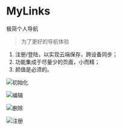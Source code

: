 # MyLinks
极简个人导航

> 为了更好的导航体验

1. 注册/登陆，以实现云端保存，跨设备同步；
2. 功能集成于尽量少的页面，小而精；
3. 颜值是必须的。

![初始化][1]

![编辑][2]

![删除][3]

![注册][4]


  [1]: http://ontpyo03p.bkt.clouddn.com/1493728693531.jpg
  [2]: http://ontpyo03p.bkt.clouddn.com/1493728741359.jpg
  [3]: http://ontpyo03p.bkt.clouddn.com/1493728827867.jpg
  [4]: http://ontpyo03p.bkt.clouddn.com/1493728906424.jpg
